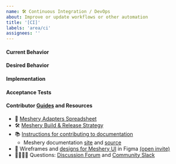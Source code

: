 ```yaml
---
name: 🛠 Continuous Integration / DevOps
about: Improve or update workflows or other automation
title: '[CI]'
labels: 'area/ci'
assignees: ''
---
```

#### Current Behavior
<!-- A brief description of what the problem is. (e.g. I need to be able to...) -->

#### Desired Behavior
<!-- A brief description of what you expected to happen. -->

#### Implementation
<!-- Specifics on the approach to fulfilling the feature request. -->

#### Acceptance Tests
<!-- Stipulations of functional behavior or non-functional items that must be in-place in order for the issue to be closed. -->

#### Contributor [Guides](https://docs.meshery.io/project/contributing) and Resources
- 📝 [Meshery Adapters Spreadsheet](https://docs.google.com/spreadsheets/d/1rGGpSXC68iDJzNRU-qZIRQsZUwkt1qLFg7JCs4pfvbU/edit?usp=sharing)
- 🛠 [Meshery Build & Release Strategy](https://docs.meshery.io/project/build-and-release)
- 📚 [Instructions for contributing to documentation](https://github.com/meshery/meshery/blob/master/CONTRIBUTING.md#documentation-contribution-flow)
   - Meshery documentation [site](https://docs.meshery.io/) and [source](https://github.com/meshery/meshery/tree/master/docs)
- 🎨 Wireframes and [designs for Meshery UI](https://www.figma.com/file/SMP3zxOjZztdOLtgN4dS2W/Meshery-UI) in Figma [(open invite)](https://www.figma.com/team_invite/redeem/qJy1c95qirjgWQODApilR9)
- 🙋🏾🙋🏼 Questions: [Discussion Forum](https://meshery.io/community#community-forums) and [Community Slack](http://slack.meshery.io)